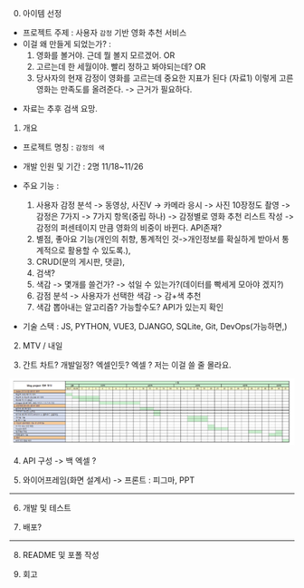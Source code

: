 0. 아이템 선정
- 프로젝트 주제 : 사용자 `감정` 기반 영화 추천 서비스
- 이걸 왜 만들게 되었는가? : 
    1. 영화를 볼거야. 근데 뭘 볼지 모르겠어. OR 
    2. 고르는데 한 세월이야. 빨리 정하고 봐야되는데? OR 
    3. 당사자의 현재 감정이 영화를 고르는데 중요한 지표가 된다 (자료1) 이렇게 고른 영화는 만족도를 올려준다. -> 근거가 필요하다.

* 자료는 추후 검색 요망.

1. 개요
- 프로젝트 명칭 : `감정의 색`

- 개발 인원 및 기간 : 2명 11/18~11/26

- 주요 기능 : 
    1. 사용자 감정 분석 -> 동영상, 사진V -> 카메라 응시 -> 사진 10장정도 촬영 -> 감정은 7가지 -> 7가지 항목(중립 하나) -> 감정별로 영화 추천 리스트 작성 -> 감정의 퍼센테이지 만큼 영화의 비중이 바뀐다. API존재?
    2. 별점, 좋아요 기능(개인의 취향, 통계적인 것->개인정보를 확실하게 받아서 통계적으로 활용할 수 있도록.), 
    3. CRUD(문의 게시판, 댓글), 
    4. 검색?
    5. 색감 -> 몇개를 쓸건가? -> 섞일 수 있는가?(데이터를 빡세게 모아야 겠지?)
    6. 감점 분석 -> 사용자가 선택한 색감 -> 감+색 추천 
    7. 색감 뽑아내는 알고리즘? 가능할수도? API가 있는지 확인

- 기술 스택 : JS, PYTHON, VUE3, DJANGO, SQLite, Git, DevOps(가능하면,)

2. MTV / 내일

3. 간트 차트? 개발일정? 엑셀인듯?
엑셀 ? 저는 이걸 쓸 줄 몰라요.

![alt text](image.png)

4. API 구성 -> 백
엑셀 ? 

5. 와이어프레임(화면 설계서) -> 프론트 : 피그마, PPT


---
6. 개발 및 테스트

7. 배포?
---
8. README 및 포폴 작성

9. 회고